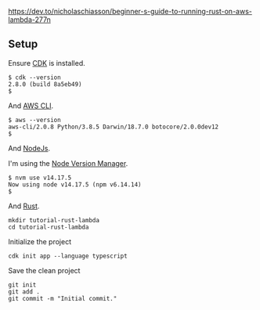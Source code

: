 https://dev.to/nicholaschiasson/beginner-s-guide-to-running-rust-on-aws-lambda-277n

## Setup

Ensure [CDK](https://aws.amazon.com/cdk/) is installed.

```
$ cdk --version
2.8.0 (build 8a5eb49)
$ 
```

And [AWS CLI](https://aws.amazon.com/cli/).

```
$ aws --version
aws-cli/2.0.8 Python/3.8.5 Darwin/18.7.0 botocore/2.0.0dev12
$ 
```

And [NodeJs](https://nodejs.org/en/).

I'm using the [Node Version Manager](https://github.com/nvm-sh/nvm/blob/master/README.md).

```
$ nvm use v14.17.5
Now using node v14.17.5 (npm v6.14.14)
$
```

And [Rust](https://www.rust-lang.org/).

```
mkdir tutorial-rust-lambda
cd tutorial-rust-lambda
```

Initialize the project

```
cdk init app --language typescript
```

Save the clean project

```
git init
git add .
git commit -m "Initial commit."
```



